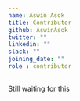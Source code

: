 ```yaml
---
name: Aswin Asok
title: Contributor
github: AswinAsok
twitter: ""
linkedin: ""
slack: ""
joining_date: ""
role : contributor
---
```


Still waiting for this
